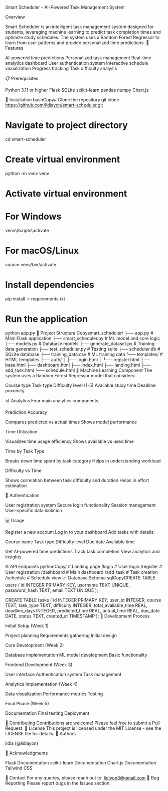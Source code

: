 Smart Scheduler - AI-Powered Task Management System


Overview


Smart Scheduler is an intelligent task management system designed for students, leveraging machine learning to predict task completion times and optimize study schedules. The system uses a Random Forest Regressor to learn from user patterns and provide personalized time predictions.
🚀 Features

AI-powered time predictions
Personalized task management
Real-time analytics dashboard
User authentication system
Interactive schedule visualization
Progress tracking
Task difficulty analysis

📋 Prerequisites

Python 3.11 or higher
Flask
SQLite
scikit-learn
pandas
numpy
Chart.js

🔧 Installation
bashCopy# Clone the repository
git clone https://github.com/lidiayon/smart-scheduler.git

# Navigate to project directory
cd smart-scheduler

# Create virtual environment
python -m venv venv

# Activate virtual environment
# For Windows
venv\Scripts\activate
# For macOS/Linux
source venv/bin/activate

# Install dependencies
pip install -r requirements.txt

# Run the application
python app.py
📁 Project Structure
Copysmart_scheduler/
├── app.py                 # Main Flask application
├── smart_scheduler.py     # ML model and core logic
├── models.py             # Database models
├── generate_dataset.py   # Training data generation
├── test_scheduler.py     # Testing suite
├── scheduler.db         # SQLite database
├── training_data.csv    # ML training data
└── templates/          # HTML templates
    ├── auth/
    │   ├── login.html
    │   └── register.html
    ├── base.html
    ├── dashboard.html
    ├── index.html
    ├── landing.html
    ├── add_task.html
    └── schedule.html
🤖 Machine Learning Component
The system uses a Random Forest Regressor model that considers:

Course type
Task type
Difficulty level (1-5)
Available study time
Deadline proximity

📊 Analytics
Four main analytics components:

Prediction Accuracy

Compares predicted vs actual times
Shows model performance


Time Utilization

Visualizes time usage efficiency
Shows available vs used time


Time by Task Type

Breaks down time spent by task category
Helps in understanding workload


Difficulty vs Time

Shows correlation between task difficulty and duration
Helps in effort estimation



🔐 Authentication

User registration system
Secure login functionality
Session management
User-specific data isolation

💻 Usage

Register a new account
Log in to your dashboard
Add tasks with details:

Course name
Task type
Difficulty level
Due date
Available time


Get AI-powered time predictions
Track task completion
View analytics and insights

🌐 API Endpoints
pythonCopy/           # Landing page
/login      # User login
/register   # User registration
/dashboard  # Main dashboard
/add_task   # Task creation
/schedule   # Schedule view
📈 Database Schema
sqlCopyCREATE TABLE users (
    id INTEGER PRIMARY KEY,
    username TEXT UNIQUE,
    password_hash TEXT,
    email TEXT UNIQUE
);

CREATE TABLE tasks (
    id INTEGER PRIMARY KEY,
    user_id INTEGER,
    course TEXT,
    task_type TEXT,
    difficulty INTEGER,
    total_available_time REAL,
    deadline_days INTEGER,
    predicted_time REAL,
    actual_time REAL,
    due_date DATE,
    status TEXT,
    created_at TIMESTAMP
);
🔄 Development Process

Initial Setup (Week 1)

Project planning
Requirements gathering
Initial design


Core Development (Week 2)

Database implementation
ML model development
Basic functionality


Frontend Development (Week 3)

User interface
Authentication system
Task management


Analytics Implementation (Week 4)

Data visualization
Performance metrics
Testing


Final Phase (Week 5)

Documentation
Final testing
Deployment



🤝 Contributing
Contributions are welcome! Please feel free to submit a Pull Request.
📝 License
This project is licensed under the MIT License - see the LICENSE file for details.
👥 Authors

lidia (@lidiayon)

🙏 Acknowledgments

Flask Documentation
scikit-learn Documentation
Chart.js Documentation
Tailwind CSS

📧 Contact
For any queries, please reach out to: lidiyon3@gmail.com
🐛 Bug Reporting
Please report bugs in the Issues section.
